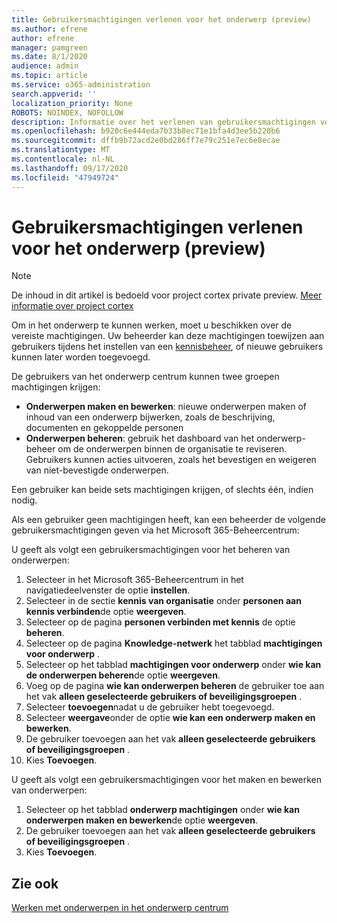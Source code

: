 ```yaml
---
title: Gebruikersmachtigingen verlenen voor het onderwerp (preview)
ms.author: efrene
author: efrene
manager: pamgreen
ms.date: 8/1/2020
audience: admin
ms.topic: article
ms.service: o365-administration
search.appverid: ''
localization_priority: None
ROBOTS: NOINDEX, NOFOLLOW
description: Informatie over het verlenen van gebruikersmachtigingen voor taken in het onderwerp centrum
ms.openlocfilehash: b920c6e444eda7b33b8ec71e1bfa4d3ee5b220b6
ms.sourcegitcommit: dffb9b72acd2e0bd286ff7e79c251e7ec6e8ecae
ms.translationtype: MT
ms.contentlocale: nl-NL
ms.lasthandoff: 09/17/2020
ms.locfileid: "47949724"
---
```

# <a name="give-user-permissions-to-the-topic-center-preview"></a>Gebruikersmachtigingen verlenen voor het onderwerp (preview)

> [!Note] 
> De inhoud in dit artikel is bedoeld voor project cortex private preview. [Meer informatie over project cortex](https://aka.ms/projectcortex) 

Om in het onderwerp te kunnen werken, moet u beschikken over de vereiste machtigingen. Uw beheerder kan deze machtigingen toewijzen aan gebruikers tijdens het instellen van een [kennisbeheer](set-up-knowledge-network.md), of nieuwe gebruikers kunnen later worden toegevoegd.

De gebruikers van het onderwerp centrum kunnen twee groepen machtigingen krijgen:

- **Onderwerpen maken en bewerken**: nieuwe onderwerpen maken of inhoud van een onderwerp bijwerken, zoals de beschrijving, documenten en gekoppelde personen
- **Onderwerpen beheren**: gebruik het dashboard van het onderwerp-beheer om de onderwerpen binnen de organisatie te reviseren. Gebruikers kunnen acties uitvoeren, zoals het bevestigen en weigeren van niet-bevestigde onderwerpen.

Een gebruiker kan beide sets machtigingen krijgen, of slechts één, indien nodig. 

Als een gebruiker geen machtigingen heeft, kan een beheerder de volgende gebruikersmachtigingen geven via het Microsoft 365-Beheercentrum:

U geeft als volgt een gebruikersmachtigingen voor het beheren van onderwerpen:

1. Selecteer in het Microsoft 365-Beheercentrum in het navigatiedeelvenster de optie **instellen**.
2. Selecteer in de sectie **kennis van organisatie** onder **personen aan kennis verbinden**de optie **weergeven**.
3. Selecteer op de pagina **personen verbinden met kennis** de optie **beheren**.
4. Selecteer op de pagina **Knowledge-netwerk** het tabblad **machtigingen voor onderwerp** .
5. Selecteer op het tabblad **machtigingen voor onderwerp** onder **wie kan de onderwerpen beheren**de optie **weergeven**.
6.  Voeg op de pagina **wie kan onderwerpen beheren** de gebruiker toe aan het vak **alleen geselecteerde gebruikers of beveiligingsgroepen** .
7. Selecteer **toevoegen**nadat u de gebruiker hebt toegevoegd.
3. Selecteer **weergave**onder de optie **wie kan een onderwerp maken en bewerken**.
4. De gebruiker toevoegen aan het vak **alleen geselecteerde gebruikers of beveiligingsgroepen** .
5. Kies **Toevoegen**.

U geeft als volgt een gebruikersmachtigingen voor het maken en bewerken van onderwerpen:

1. Selecteer op het tabblad **onderwerp machtigingen** onder **wie kan onderwerpen maken en bewerken**de optie **weergeven**.
2. De gebruiker toevoegen aan het vak **alleen geselecteerde gebruikers of beveiligingsgroepen** .
3. Kies **Toevoegen**.



## <a name="see-also"></a>Zie ook
  
[Werken met onderwerpen in het onderwerp centrum](work-with-topics.md)




